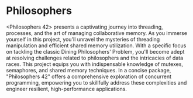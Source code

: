 # Philosophers
<Philosophers 42> presents a captivating journey into threading, processes, and the art of managing collaborative memory. As you immerse yourself in this project, you'll unravel the mysteries of threading manipulation and efficient shared memory utilization. With a specific focus on tackling the classic Dining Philosophers' Problem, you'll become adept at resolving challenges related to philosophers and the intricacies of data races. This project equips you with indispensable knowledge of mutexes, semaphores, and shared memory techniques. In a concise package, "Philosophers 42" offers a comprehensive exploration of concurrent programming, empowering you to skillfully address these complexities and engineer resilient, high-performance applications.

